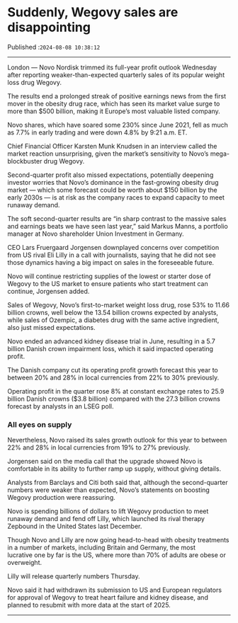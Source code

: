 # Suddenly, Wegovy sales are disappointing

Published :`2024-08-08 10:38:12`

---

London — Novo Nordisk trimmed its full-year profit outlook Wednesday after reporting weaker-than-expected quarterly sales of its popular weight loss drug Wegovy.

The results end a prolonged streak of positive earnings news from the first mover in the obesity drug race, which has seen its market value surge to more than $500 billion, making it Europe’s most valuable listed company.

Novo shares, which have soared some 230% since June 2021, fell as much as 7.7% in early trading and were down 4.8% by 9:21 a.m. ET.

Chief Financial Officer Karsten Munk Knudsen in an interview called the market reaction unsurprising, given the market’s sensitivity to Novo’s mega-blockbuster drug Wegovy.

Second-quarter profit also missed expectations, potentially deepening investor worries that Novo’s dominance in the fast-growing obesity drug market — which some forecast could be worth about $150 billion by the early 2030s — is at risk as the company races to expand capacity to meet runaway demand.

The soft second-quarter results are “in sharp contrast to the massive sales and earnings beats we have seen last year,” said Markus Manns, a portfolio manager at Novo shareholder Union Investment in Germany.

CEO Lars Fruergaard Jorgensen downplayed concerns over competition from US rival Eli Lilly in a call with journalists, saying that he did not see those dynamics having a big impact on sales in the foreseeable future.

Novo will continue restricting supplies of the lowest or starter dose of Wegovy to the US market to ensure patients who start treatment can continue, Jorgensen added.

Sales of Wegovy, Novo’s first-to-market weight loss drug, rose 53% to 11.66 billion crowns, well below the 13.54 billion crowns expected by analysts, while sales of Ozempic, a diabetes drug with the same active ingredient, also just missed expectations.

Novo ended an advanced kidney disease trial in June, resulting in a 5.7 billion Danish crown impairment loss, which it said impacted operating profit.

The Danish company cut its operating profit growth forecast this year to between 20% and 28% in local currencies from 22% to 30% previously.

Operating profit in the quarter rose 8% at constant exchange rates to 25.9 billion Danish crowns ($3.8 billion) compared with the 27.3 billion crowns forecast by analysts in an LSEG poll.

### All eyes on supply

Nevertheless, Novo raised its sales growth outlook for this year to between 22% and 28% in local currencies from 19% to 27% previously.

Jorgensen said on the media call that the upgrade showed Novo is comfortable in its ability to further ramp up supply, without giving details.

Analysts from Barclays and Citi both said that, although the second-quarter numbers were weaker than expected, Novo’s statements on boosting Wegovy production were reassuring.

Novo is spending billions of dollars to lift Wegovy production to meet runaway demand and fend off Lilly, which launched its rival therapy Zepbound in the United States last December.

Though Novo and Lilly are now going head-to-head with obesity treatments in a number of markets, including Britain and Germany, the most lucrative one by far is the US, where more than 70% of adults are obese or overweight.

Lilly will release quarterly numbers Thursday.

Novo said it had withdrawn its submission to US and European regulators for approval of Wegovy to treat heart failure and kidney disease, and planned to resubmit with more data at the start of 2025.

---

